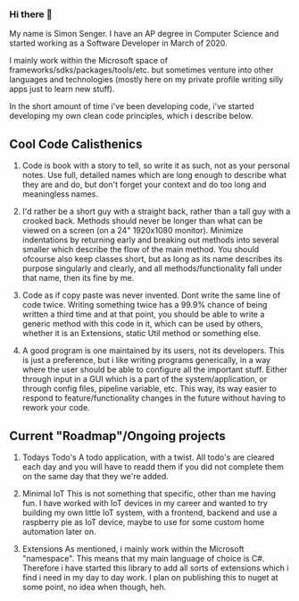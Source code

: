 ### Hi there 👋

My name is Simon Senger. I have an AP degree in Computer Science and started working as a Software Developer in March of 2020.

I mainly work within the Microsoft space of frameworks/sdks/packages/tools/etc. but sometimes venture into other languages and technologies (mostly here on my private profile writing silly apps just to learn new stuff).

In the short amount of time i've been developing code, i've started developing my own clean code principles, which i describe below.

## Cool Code Calisthenics

1. Code is book with a story to tell, so write it as such, not as your personal notes.
Use full, detailed names which are long enough to describe what they are and do, but don't forget your context and do too long and meaningless names.

2. I'd rather be a short guy with a straight back, rather than a tall guy with a crooked back.
Methods should never be longer than what can be viewed on a screen (on a 24" 1920x1080 monitor).
Minimize indentations by returning early and breaking out methods into several smaller which describe the flow of the main method.
You should ofcourse also keep classes short, but as long as its name describes its purpose singularly and clearly, and all methods/functionality fall under that name, then its fine by me.

3. Code as if copy paste was never invented.
Dont write the same line of code twice. Writing something twice has a 99.9% chance of being written a third time and at that point, you should be able to
write a generic method with this code in it, which can be used by others, whether it is an Extensions, static Util method or something else. 

4. A good program is one maintained by its users, not its developers.
This is just a preference, but i like writing programs generically, in a way where the user should be able to configure all the important stuff. Either through input in a GUI which is a part of the system/application, or through config files, pipeline variable, etc. This way, its way easier to respond to feature/functionality changes in the future without having to rework your code.

## Current "Roadmap"/Ongoing projects
1. Todays Todo's
A todo application, with a twist. All todo's are cleared each day and you will have to readd them if you did not complete them on the same day that they we're added. 

2. Minimal IoT
This is not something that specific, other than me having fun. I have worked with IoT devices in my career and wanted to try building my own little IoT system, with a frontend, backend and use a raspberry pie as IoT device, maybe to use for some custom home automation later on.

3. Extensions
As mentioned, i mainly work within the Microsoft "namespace". This means that my main language of choice is C#. Therefore i have started this library to add all sorts of extensions which i find i need in my day to day work. I plan on publishing this to nuget at some point, no idea when though, heh.
